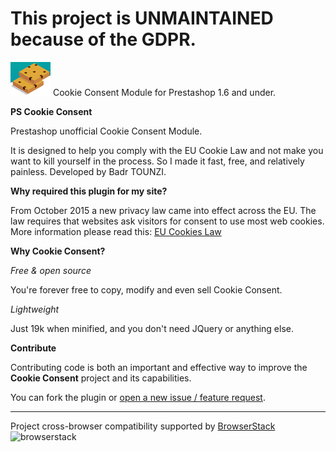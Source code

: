 # This project is UNMAINTAINED because of the GDPR. 

![logo module](https://github.com/FantasiaMoon/PS-CookieConsent/blob/master/logo.png) Cookie Consent Module for Prestashop 1.6 and under.

**PS Cookie Consent**

Prestashop unofficial Cookie Consent Module.

It is designed to help you comply with the EU Cookie Law and not make you want to kill yourself in the process. So I made it fast, free, and relatively painless.
Developed by Badr TOUNZI.

**Why required this plugin for my site?**

From October 2015 a new privacy law came into effect across the EU. The law requires that websites ask visitors for consent to use most web cookies.
More information please read this: [EU Cookies Law](http://ec.europa.eu/ipg/basics/legal/cookies/index_en.htm)

**Why Cookie Consent?**

*Free & open source*

You're forever free to copy, modify and even sell Cookie Consent.

*Lightweight*

Just 19k when minified, and you don't need JQuery or anything else.

**Contribute**

Contributing code is both an important and effective way to improve the **Cookie Consent** project and its capabilities.

You can fork the plugin or [open a new issue / feature request](https://github.com/FantasiaMoon/PS-CookieConsent/issues).

---------------------------------------------------------------------------------------------------------------------

Project cross-browser compatibility supported by [BrowserStack](https://browserstack.com)       
![browserstack](https://boostio.fr/assets/images/browserstack.png)
